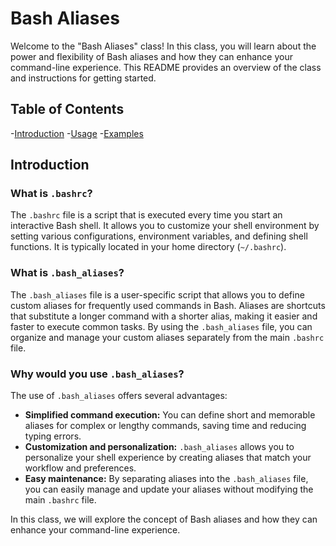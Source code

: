 # Bash Aliases

Welcome to the "Bash Aliases" class! In this class, you will learn about the power and flexibility of Bash aliases and how they can enhance your command-line experience. This README provides an overview of the class and instructions for getting started.

## Table of Contents

-[Introduction](#introduction)
-[Usage](#usage)
-[Examples](#examples)


## Introduction

### What is `.bashrc`?

The `.bashrc` file is a script that is executed every time you start an interactive Bash shell. It allows you to customize your shell environment by setting various configurations, environment variables, and defining shell functions. It is typically located in your home directory (`~/.bashrc`).

### What is `.bash_aliases`?

The `.bash_aliases` file is a user-specific script that allows you to define custom aliases for frequently used commands in Bash. Aliases are shortcuts that substitute a longer command with a shorter alias, making it easier and faster to execute common tasks. By using the `.bash_aliases` file, you can organize and manage your custom aliases separately from the main `.bashrc` file.

### Why would you use `.bash_aliases`?

The use of `.bash_aliases` offers several advantages:

- **Simplified command execution:** You can define short and memorable aliases for complex or lengthy commands, saving time and reducing typing errors.
- **Customization and personalization:** `.bash_aliases` allows you to personalize your shell experience by creating aliases that match your workflow and preferences.
- **Easy maintenance:** By separating aliases into the `.bash_aliases` file, you can easily manage and update your aliases without modifying the main `.bashrc` file.

In this class, we will explore the concept of Bash aliases and how they can enhance your command-line experience.

